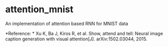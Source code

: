 # attention_mnist
An implementation of attention based RNN for MNIST data

*Reference: *
Xu K, Ba J, Kiros R, et al. Show, attend and tell: Neural image caption generation with visual attention[J]. arXiv:1502.03044, 2015.

